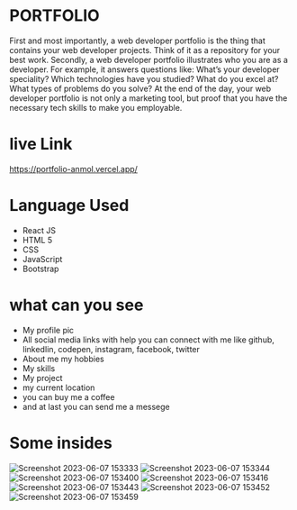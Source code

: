 # PORTFOLIO

First and most importantly, a web developer portfolio is the thing that contains your web developer projects.
Think of it as a repository for your best work.
Secondly, a web developer portfolio illustrates who you are as a developer. For example, it answers questions like:
What’s your developer speciality?
Which technologies have you studied?
What do you excel at?
What types of problems do you solve?
At the end of the day, your web developer portfolio is not only a marketing tool, but proof that you have the necessary tech skills to make you employable.

# live Link
https://portfolio-anmol.vercel.app/

# Language Used
* React JS
* HTML 5
* CSS
* JavaScript
* Bootstrap

# what can you see
* My profile pic 
* All social media links with help you can connect with me like github, linkedIin, codepen, instagram, facebook, twitter 
* About me my hobbies 
* My skills
* My project
* my current location
* you can buy me a coffee
* and at last you can send me a messege

# Some insides 

![Screenshot 2023-06-07 153333](https://github.com/Techanmolporwal/portfolio/assets/89104678/618cae0a-7834-407d-bd54-4f84316e52e8)
![Screenshot 2023-06-07 153344](https://github.com/Techanmolporwal/portfolio/assets/89104678/477e847c-f30e-47aa-8ae6-57f433c9cc41)
![Screenshot 2023-06-07 153400](https://github.com/Techanmolporwal/portfolio/assets/89104678/ecebfa3b-0814-462d-94ea-24b633295419)
![Screenshot 2023-06-07 153416](https://github.com/Techanmolporwal/portfolio/assets/89104678/8d574017-6a7e-4427-8d40-e9bd335e22ce)
![Screenshot 2023-06-07 153443](https://github.com/Techanmolporwal/portfolio/assets/89104678/767f6780-90a3-426f-8862-41f6c3227524)
![Screenshot 2023-06-07 153452](https://github.com/Techanmolporwal/portfolio/assets/89104678/48bcc741-4045-4c8a-acf4-b6918d05a06a)
![Screenshot 2023-06-07 153459](https://github.com/Techanmolporwal/portfolio/assets/89104678/e3209370-8418-4a3a-bdbd-0d64df5a12f2)
